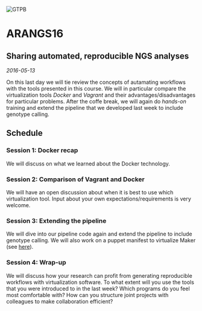 ![GTPB](http://gtpb.igc.gulbenkian.pt/bicourses/images/GTPB2015logo.png "GTPB")

ARANGS16
========
Sharing automated, reproducible NGS analyses
--------------------------------------------
*2016-05-13*

On this last day we will tie review the concepts of autamating workflows with the
tools presented in this course. We will in particular compare the virtualization 
tools _Docker_ and _Vagrant_ and their advantages/disadvantages for particular problems.
After the coffe break, we will again do _hands-on_ training and extend the pipeline that we 
developed last week to include genotype calling.

Schedule
--------

### Session 1: Docker recap
We will discuss on what we learned about the Docker technology.

### Session 2: Comparison of Vagrant and Docker
We will have an open discussion about when it is best to use which virtualization tool.
Input about your own expectations/requirements is very welcome.

### Session 3: Extending the pipeline
We will dive into our pipeline code again and extend the pipeline to include genotype calling. 
We will also work on a puppet manifest to virtualize Maker (see [here](https://github.com/rvosa/arangs2016/issues/10)).

### Session 4: Wrap-up
We will discuss how your research can profit from generating reproducible workflows
with virtualization software. To what extent will you use the tools that
you were introduced to in the last week? Which programs do you feel most comfortable
with? How can you structure joint projects with colleagues to make collaboration efficient?
